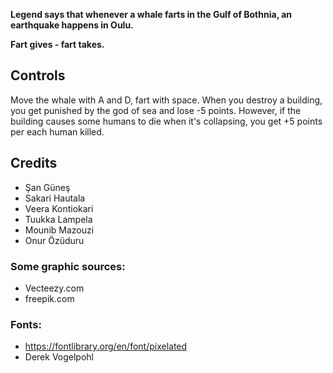 **Legend says that whenever a whale farts in the Gulf of Bothnia, an earthquake happens in Oulu.**

**Fart gives - fart takes.**

## Controls
Move the whale with A and D, fart with space. When you destroy a building, you get punished by the god of sea and lose -5 points. However, if the building causes some humans to die when it's collapsing, you get +5 points per each human killed.

## Credits
- Şan Güneş
- Sakari Hautala
- Veera Kontiokari
- Tuukka Lampela
- Mounib Mazouzi
- Onur Özüduru

### Some graphic sources:
- Vecteezy.com
- freepik.com

### Fonts:
- https://fontlibrary.org/en/font/pixelated
- Derek Vogelpohl
